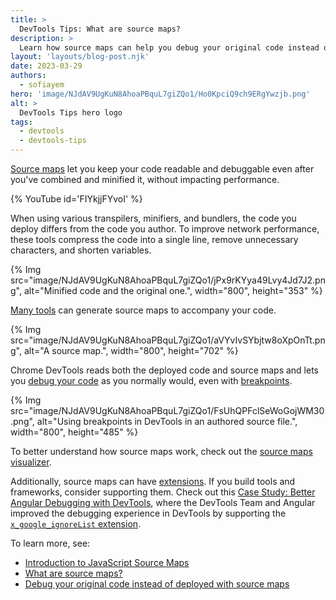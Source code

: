 ```yaml
---
title: >
  DevTools Tips: What are source maps?
description: >
  Learn how source maps can help you debug your original code instead of deployed.
layout: 'layouts/blog-post.njk'
date: 2023-03-29
authors:
  - sofiayem
hero: 'image/NJdAV9UgKuN8AhoaPBquL7giZQo1/Ho0KpciQ9ch9ERgYwzjb.png'
alt: >
  DevTools Tips hero logo
tags:
  - devtools
  - devtools-tips
---
```


[Source maps](https://web.dev/blog/source-maps/) let you keep your code readable and debuggable even after you've combined and minified it, without impacting performance.

{% YouTube id='FIYkjjFYvoI' %}

When using various transpilers, minifiers, and bundlers, the code you deploy differs from the code you author. To improve network performance, these tools compress the code into a single line, remove unnecessary characters, and shorten variables.

{% Img src="image/NJdAV9UgKuN8AhoaPBquL7giZQo1/jPx9rKYya49Lvy4Jd7J2.png", alt="Minified code and the original one.", width="800", height="353" %}

[Many tools](/docs/devtools/javascript/source-maps/#use_a_supported_preprocessor) can generate source maps to accompany your code.

{% Img src="image/NJdAV9UgKuN8AhoaPBquL7giZQo1/aVYvIvSYbjtw8oXpOnTt.png", alt="A source map.", width="800", height="702" %}

Chrome DevTools reads both the deployed code and source maps and lets you [debug your code](/docs/devtools/javascript/source-maps/#debugging_with_source_maps) as you normally would, even with [breakpoints](/docs/devtools/javascript/breakpoints/).

{% Img src="image/NJdAV9UgKuN8AhoaPBquL7giZQo1/FsUhQPFclSeWoGojWM30.png", alt="Using breakpoints in DevTools in an authored source file.", width="800", height="485" %}

To better understand how source maps work, check out the [source maps visualizer](https://sokra.github.io/source-map-visualization/).

Additionally, source maps can have [extensions](https://sourcemaps.info/spec.html#h.ghqpj1ytqjbm). If you build tools and frameworks, consider supporting them. Check out this [Case Study: Better Angular Debugging with DevTools](/blog/devtools-better-angular-debugging/), where the DevTools Team and Angular improved the debugging experience in DevTools by supporting the [`x_google_ignoreList` extension](/articles/x-google-ignore-list/).

To learn more, see:

- [Introduction to JavaScript Source Maps](/blog/sourcemaps/)
- [What are source maps?](https://web.dev/blog/source-maps/)
- [Debug your original code instead of deployed with source maps](/docs/devtools/javascript/source-maps/)
